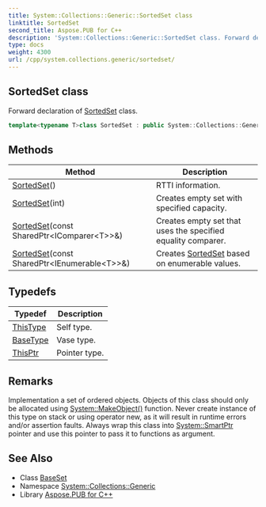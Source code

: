 ```yaml
---
title: System::Collections::Generic::SortedSet class
linktitle: SortedSet
second_title: Aspose.PUB for C++
description: 'System::Collections::Generic::SortedSet class. Forward declaration of SortedSet class in C++.'
type: docs
weight: 4300
url: /cpp/system.collections.generic/sortedset/
---
```

## SortedSet class


Forward declaration of [SortedSet](./) class.

```cpp
template<typename T>class SortedSet : public System::Collections::Generic::BaseSet<T, std::set<T, ComparerAdapter<T>, System::Details::CollectionHelpers::ContainerPointerMode<T>::allocator_type>>
```

## Methods

| Method | Description |
| --- | --- |
| [SortedSet](./sortedset/)() | RTTI information. |
| [SortedSet](./sortedset/)(int) | Creates empty set with specified capacity. |
| [SortedSet](./sortedset/)(const SharedPtr\<IComparer\<T\>\>\&) | Creates empty set that uses the specified equality comparer. |
| [SortedSet](./sortedset/)(const SharedPtr\<IEnumerable\<T\>\>\&) | Creates [SortedSet](./) based on enumerable values. |
## Typedefs

| Typedef | Description |
| --- | --- |
| [ThisType](./thistype/) | Self type. |
| [BaseType](./basetype/) | Vase type. |
| [ThisPtr](./thisptr/) | Pointer type. |
## Remarks


Implementation a set of ordered objects. Objects of this class should only be allocated using [System::MakeObject()](../../system/makeobject/) function. Never create instance of this type on stack or using operator new, as it will result in runtime errors and/or assertion faults. Always wrap this class into [System::SmartPtr](../../system/smartptr/) pointer and use this pointer to pass it to functions as argument.

## See Also

* Class [BaseSet](../baseset/)
* Namespace [System::Collections::Generic](../)
* Library [Aspose.PUB for C++](../../)
